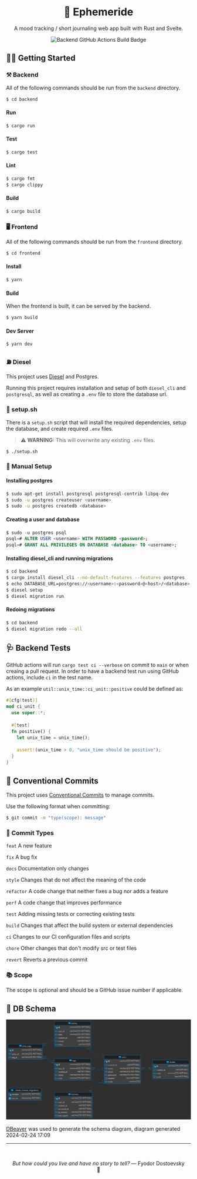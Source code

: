 <h1 align="center">
  📆 Ephemeride
</h1>

<p align="center">
  A mood tracking / short journaling web app built with Rust and Svelte.
</p>

<p align="center">
  <img src="https://github.com/alexampersandria/ephemeride/actions/workflows/backend.yml/badge.svg" alt="Backend GitHub Actions Build Badge" />
</p>

## 👩‍💻 Getting Started

### ⚒️ Backend

All of the following commands should be run from the `backend` directory.

```bash
$ cd backend
```

#### Run

```bash
$ cargo run
```

#### Test

```bash
$ cargo test
```

#### Lint

```bash
$ cargo fmt
$ cargo clippy
```

#### Build

```bash
$ cargo build
```

### 🖥️ Frontend

All of the following commands should be run from the `frontend` directory.

```bash
$ cd frontend
```

#### Install

```bash
$ yarn
```

#### Build

When the frontend is built, it can be served by the backend.

```bash
$ yarn build
```

#### Dev Server

```bash
$ yarn dev
```

### ⛽ Diesel

This project uses [Diesel](https://diesel.rs/) and Postgres.

Running this project requires installation and setup of both `diesel_cli` and `postgresql`, as well as creating a `.env` file to store the database url.

### 🐚 setup.sh

There is a `setup.sh` script that will install the required dependencies, setup the database, and create required `.env` files.

> ⚠️ **WARNING:** This will overwrite any existing `.env` files.

```bash
$ ./setup.sh
```

### 📝 Manual Setup

#### Installing postgres

```bash
$ sudo apt-get install postgresql postgresql-contrib libpq-dev
$ sudo -u postgres createuser <username>
$ sudo -u postgres createdb <database>
```

#### Creating a user and database

```sql
$ sudo -u postgres psql
psql=# ALTER USER <username> WITH PASSWORD <password>;
psql=# GRANT ALL PRIVILEGES ON DATABASE <database> TO <username>;
```

#### Installing diesel_cli and running migrations

```bash
$ cd backend
$ cargo install diesel_cli --no-default-features --features postgres
$ echo DATABASE_URL=postgres://<username>:<password>@<host>/<database> > .env
$ diesel setup
$ diesel migration run
```

#### Redoing migrations

```bash
$ cd backend
$ diesel migration redo --all
```

## 🩺 Backend Tests

GitHub actions will run `cargo test ci --verbose` on commit to `main` or when creaing a pull request. In order to have a backend test run using GitHub actions, include `ci` in the test name.

As an example `util::unix_time::ci_unit::positive` could be defined as:

```rust	
#[cfg(test)]
mod ci_unit {
  use super::*;

  #[test]
  fn positive() {
    let unix_time = unix_time();

    assert!(unix_time > 0, "unix_time should be positive");
  }
}
```

## 📂 Conventional Commits

This project uses [Conventional Commits](https://www.conventionalcommits.org/en/v1.0.0/) to manage commits.

Use the following format when committing:

```bash
$ git commit -m "type(scope): message"
```

### 📃 Commit Types

`feat` A new feature

`fix` A bug fix

`docs` Documentation only changes

`style` Changes that do not affect the meaning of the code

`refactor` A code change that neither fixes a bug nor adds a feature

`perf` A code change that improves performance

`test` Adding missing tests or correcting existing tests

`build` Changes that affect the build system or external dependencies

`ci` Changes to our CI configuration files and scripts

`chore` Other changes that don't modify src or test files

`revert` Reverts a previous commit

### 📚 Scope

The scope is optional and should be a GitHub issue number if applicable.

## 📖 DB Schema

![dbeaver diagram export of postgres db schema](.github/img/dbeaver-2024-02-24-17-09.png)

[DBeaver](https://dbeaver.io/) was used to generate the schema diagram, diagram generated 2024-02-24 17:09

---

<br />

<p align="center"><i>But how could you live and have no story to tell?</i> — Fyodor Dostoevsky<br>🖤</p>

<br />
